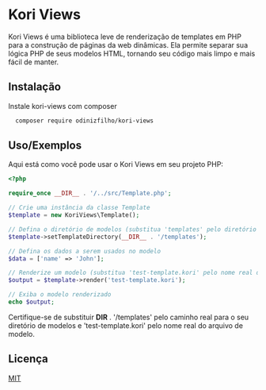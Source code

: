 
# Kori Views 

Kori Views é uma biblioteca leve de renderização de templates em PHP para a construção de páginas da web dinâmicas. Ela permite separar sua lógica PHP de seus modelos HTML, tornando seu código mais limpo e mais fácil de manter.


## Instalação

Instale kori-views com composer

```bash
  composer require odinizfilho/kori-views
```
    
## Uso/Exemplos
Aqui está como você pode usar o Kori Views em seu projeto PHP:

```php
<?php

require_once __DIR__ . '/../src/Template.php';

// Crie uma instância da classe Template
$template = new KoriViews\Template();

// Defina o diretório de modelos (substitua 'templates' pelo diretório de seus modelos)
$template->setTemplateDirectory(__DIR__ . '/templates');

// Defina os dados a serem usados no modelo
$data = ['name' => 'John'];

// Renderize um modelo (substitua 'test-template.kori' pelo nome real do arquivo de modelo)
$output = $template->render('test-template.kori');

// Exiba o modelo renderizado
echo $output;

```

Certifique-se de substituir __DIR__ . '/templates' pelo caminho real para o seu diretório de modelos e 'test-template.kori' pelo nome real do arquivo de modelo.
## Licença

[MIT](https://choosealicense.com/licenses/mit/)

